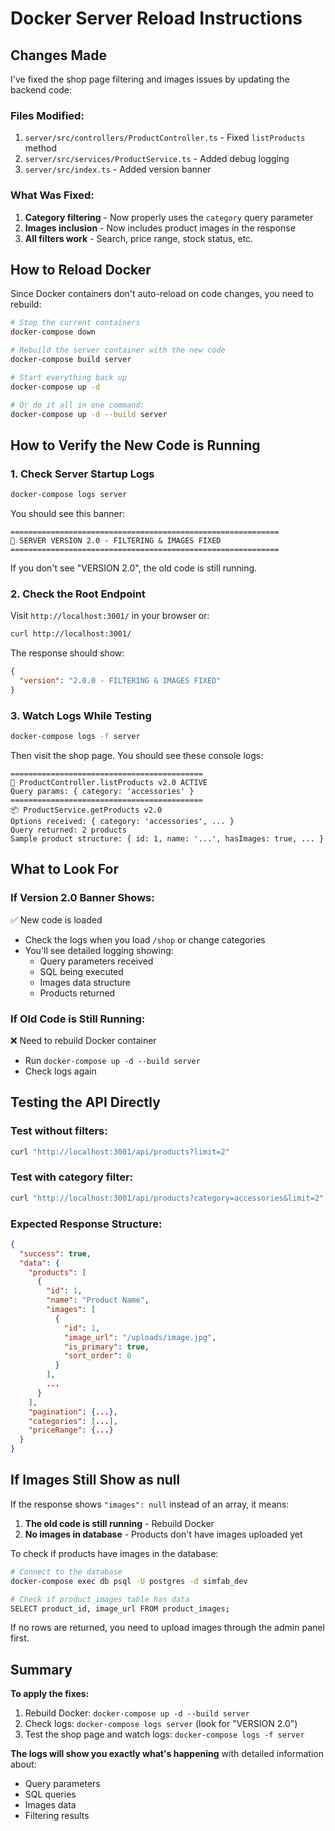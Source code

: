 # Docker Server Reload Instructions

## Changes Made

I've fixed the shop page filtering and images issues by updating the backend code:

### Files Modified:
1. `server/src/controllers/ProductController.ts` - Fixed `listProducts` method
2. `server/src/services/ProductService.ts` - Added debug logging
3. `server/src/index.ts` - Added version banner

### What Was Fixed:
1. **Category filtering** - Now properly uses the `category` query parameter
2. **Images inclusion** - Now includes product images in the response
3. **All filters work** - Search, price range, stock status, etc.

## How to Reload Docker

Since Docker containers don't auto-reload on code changes, you need to rebuild:

```bash
# Stop the current containers
docker-compose down

# Rebuild the server container with the new code
docker-compose build server

# Start everything back up
docker-compose up -d

# Or do it all in one command:
docker-compose up -d --build server
```

## How to Verify the New Code is Running

### 1. Check Server Startup Logs
```bash
docker-compose logs server
```

You should see this banner:
```
============================================================
🔧 SERVER VERSION 2.0 - FILTERING & IMAGES FIXED
============================================================
```

If you don't see "VERSION 2.0", the old code is still running.

### 2. Check the Root Endpoint
Visit `http://localhost:3001/` in your browser or:
```bash
curl http://localhost:3001/
```

The response should show:
```json
{
  "version": "2.0.0 - FILTERING & IMAGES FIXED"
}
```

### 3. Watch Logs While Testing
```bash
docker-compose logs -f server
```

Then visit the shop page. You should see these console logs:
```
===========================================
🔧 ProductController.listProducts v2.0 ACTIVE
Query params: { category: 'accessories' }
===========================================
📦 ProductService.getProducts v2.0
Options received: { category: 'accessories', ... }
Query returned: 2 products
Sample product structure: { id: 1, name: '...', hasImages: true, ... }
```

## What to Look For

### If Version 2.0 Banner Shows:
✅ New code is loaded
- Check the logs when you load `/shop` or change categories
- You'll see detailed logging showing:
  - Query parameters received
  - SQL being executed
  - Images data structure
  - Products returned

### If Old Code is Still Running:
❌ Need to rebuild Docker container
- Run `docker-compose up -d --build server`
- Check logs again

## Testing the API Directly

### Test without filters:
```bash
curl "http://localhost:3001/api/products?limit=2"
```

### Test with category filter:
```bash
curl "http://localhost:3001/api/products?category=accessories&limit=2"
```

### Expected Response Structure:
```json
{
  "success": true,
  "data": {
    "products": [
      {
        "id": 1,
        "name": "Product Name",
        "images": [
          {
            "id": 1,
            "image_url": "/uploads/image.jpg",
            "is_primary": true,
            "sort_order": 0
          }
        ],
        ...
      }
    ],
    "pagination": {...},
    "categories": [...],
    "priceRange": {...}
  }
}
```

## If Images Still Show as null

If the response shows `"images": null` instead of an array, it means:

1. **The old code is still running** - Rebuild Docker
2. **No images in database** - Products don't have images uploaded yet

To check if products have images in the database:
```bash
# Connect to the database
docker-compose exec db psql -U postgres -d simfab_dev

# Check if product_images table has data
SELECT product_id, image_url FROM product_images;
```

If no rows are returned, you need to upload images through the admin panel first.

## Summary

**To apply the fixes:**
1. Rebuild Docker: `docker-compose up -d --build server`
2. Check logs: `docker-compose logs server` (look for "VERSION 2.0")
3. Test the shop page and watch logs: `docker-compose logs -f server`

**The logs will show you exactly what's happening** with detailed information about:
- Query parameters
- SQL queries
- Images data
- Filtering results

